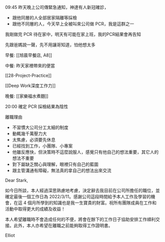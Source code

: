 

09:45 昨天晚上公司傳緊急通知，神達有人新冠確診，
- 跟他同層的人全部居家隔離等採檢
- 跟他不同層的人，今天早上全被叫來公司做 PCR，我是這群之一

我剛做完 PCR 待在家中，明天有可能在家上班，我的PCR結果會再告知

先跟爸媽說一聲，先不用讓哥知道，怕他想太多

早餐: [[旭晨早餐店, A8]]

中餐: 昨天家裡帶來的便當

[[28-Project-Practice]]

[[Deep Work深度工作力]]

晚餐: [[家樂福水煮麵]]

20:00 確定 PCR 採檢結果為陰性

離職理由
- 不習慣大公司分工太細的制度
- 動輒幾千萬壓力大
- 太焦慮，必須要先休息
- 已經找到工作，小團隊、小專案
- 他雖反應快，但決策時不這麼說服人，感覺只有他自己的想法重要，其它人的想法不重要
- 對下屬缺乏關心與理解，眼裡只有自己的藍圖
- 跟主管溝通有障礙，無法真的拿自己的想法出來交流


Dear Stark,

如今日所談，本人經過深思熟慮地考慮，決定辭去我目前在公司所擔任的職位，並確定最後一個工作日為 2022/3/11。感謝公司這段時間給予本人工作及學習的機會，在這 4 個月所學到的知識也是我一生寶貴的財富。祝所有團隊成員在工作和活動中取得更大的成績及收益！

本人希望離職時不會造成任何的不便，將會在餘下的工作日子協助安排工作順利交接。此外，本人亦希望在離職之前能夠取得工作證明書。

Elliot